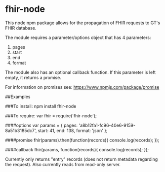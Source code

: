 # fhir-node

This node npm package allows for the propagation of FHIR requests to GT's FHIR database.

The module requires a parameter/options object that has 4 parameters:
  1. pages
  2. start
  3. end
  4. format

The module also has an optional callback function. If this parameter is left empty, it returns a promise.

For information on promises see: https://www.npmjs.com/package/promise

##Examples

###To install:
npm install fhir-node

###To require:
var fhir = require('fhir-node');

####options
	var params = {
		pages: 'a8b12fa1-fc96-40e6-9159-8a51b3185dc7',
		start: 41,
		end: 138,
		format: 'json'
	};
	
####promise
	fhir(params).then(function(records){
		console.log(records);
	});
	
####callback
	fhir(params, function(records){
		console.log(records);
	});

Currently only returns "entry" records (does not return metadata regarding the request).
Also currently reads from read-only server.

